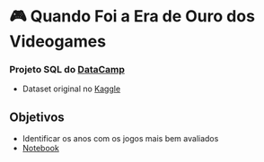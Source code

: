 # 🎮 Quando Foi a Era de Ouro dos Videogames
 ### Projeto SQL do [DataCamp](https://www.datacamp.com/projects/1413)
 * Dataset original no [Kaggle](https://www.kaggle.com/holmjason2/videogamedata)
 ## Objetivos
 * Identificar os anos com os jogos mais bem avaliados
 * [Notebook](video_games.ipynb)
